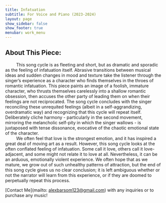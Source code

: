 ```yaml
---
title: Infatuation
subtitle: For Voice and Piano (2023-2024)
layout: page
show_sidebar: false
show_footer: true
menubar: work_menu
---
```


## About This Piece:

&nbsp;&nbsp;&nbsp;&nbsp;&nbsp;&nbsp;&nbsp;&nbsp; This song cycle is as fleeting and short, but as dramatic and sporadic as the feeling of infatuation itself. Abrasive transitions between musical ideas and sudden changes in mood and texture take the listener through the singer’s experience as a character who finds themselves in the throes of romantic infatuation. This piece paints an image of a foolish, immature character, who thrusts themselves carelessly into a shallow romantic obsession, then accuses the other party of leading them on when their feelings are not reciprocated. The song cycle concludes with the singer reconciling these unrequited feelings (albeit in a self-aggrandizing, overdramatic way) and recognizing that this cycle will repeat itself. Deliberately cliche harmony - particularly in the second movement, mirroring the melancholic self-pity in which the singer wallows - is juxtaposed with tense dissonance, evocative of the chaotic emotional state of the character. <br>
&nbsp;&nbsp;&nbsp;&nbsp;&nbsp;&nbsp;&nbsp;&nbsp; We often feel that love is the strongest emotion, and it has inspired a great deal of moving art as a result. However, this song cycle looks at the often conflated feeling of infatuation. Some call it love, others call it love-adjacent, and some might not relate it to love at all. Nevertheless, it can be an arduous, emotionally violent experience. We often hope that as we mature, we grow out of such unhealthy patterns of attraction, but the end of this song cycle gives us no clear conclusion; it is left ambiguous whether or not the narrator will learn from this experience, or if they are doomed to perpetually repeat this process.

[Contact Me](mailto: alexbarsom123@gmail.com) with any inquiries or to purchase any music!